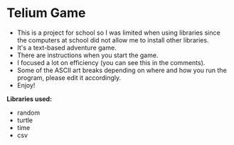 Telium Game
============
- This is a project for school so I was limited when using libraries since the computers at school did not allow me to install other libraries. 
- It's a text-based adventure game. 
- There are instructions when you start the game.
- I focused a lot on efficiency (you can see this in the comments).
- Some of the ASCII art breaks depending on where and how you run the program, please edit it accordingly. 
- Enjoy!

<b>Libraries used:</b>
- random
- turtle
- time
- csv
